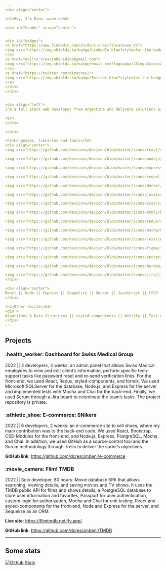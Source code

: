 ```yaml
---
<div align="center">

<h2>Hey, I'm Dino :wave:</h2>

<div id="header" align="center">


<div id="badges">
<a href="https://www.linkedin.com/in/dino-cres/?locale=en_US">
<img src="https://img.shields.io/badge/LinkedIn-blue?style=for-the-badge&logo=linkedin&logoColor=white" alt="LinkedIn Badge"/>
</a>
<a href="mailto:crescimbenidino@gmail.com">
<img src="https://img.shields.io/badge/email-red?logo=gmail&logoColor=white&style=for-the-badge" alt="Email Badge"/>
</a>
<a href="https://twitter.com/dinocres1">
<img src="https://img.shields.io/badge/Twitter-blue?style=for-the-badge&logo=twitter&logoColor=white" alt="Twitter Badge"/>
</a>
</div>
</div>


<div align="left">
I’m a full stack web developer from Argentina who delivers solutions using HTML, CSS, JavaScript, Node.js, Express, React, and SQL. I focus on being a valuable team member, actively listening to others’ ideas, helping whenever someone needs it, delivering the task promptly, and pushing the boundaries beyond expectations.

<br>
</div>

</div>

<h2>Languages, libraries and tools</h2>
<div align="center">
<img src="https://github.com/devicons/devicon/blob/master/icons/react/react-original.svg" title="React" alt="React" width="40" height="40"/>

<img src="https://github.com/devicons/devicon/blob/master/icons/nodejs/nodejs-plain.svg" title="Node.js" alt="Node.js" width="40" height="40"/>

<img src="https://github.com/devicons/devicon/blob/master/icons/express/express-original.svg" title="Express" alt="Express" width="40" height="40"/>

<img src="https://github.com/devicons/devicon/blob/master/icons/sequelize/sequelize-original.svg" title="Sequelize" alt="Sequelize" width="40" height="40"/>

<img src="https://github.com/devicons/devicon/blob/master/icons/docker/docker-plain.svg" title="Docker" alt="Docker" width="40" height="40"/>

<img src="https://github.com/devicons/devicon/blob/master/icons/javascript/javascript-original.svg" title="JavaScript" alt="JavaScript" width="40" height="40"/>

<img src="https://github.com/devicons/devicon/blob/master/icons/css3/css3-original.svg" title="CSS3" alt="CSS3" width="40" height="40"/>

<img src="https://github.com/devicons/devicon/blob/master/icons/html5/html5-original.svg" title="HTML5" alt="HTML5" width="40" height="40"/>

<img src="https://github.com/devicons/devicon/blob/master/icons/redux/redux-original.svg" title="Redux" alt="Redux" width="40" height="40"/>

<img src="https://github.com/devicons/devicon/blob/master/icons/mocha/mocha-plain.svg" title="Mocha" alt="Mocha" width="40" height="40"/>

<img src="https://github.com/devicons/devicon/blob/master/icons/jest/jest-plain.svg" title="Jest" alt="Jest" width="40" height="40"/>

<img src="https://github.com/devicons/devicon/blob/master/icons/figma/figma-original.svg" title="Figma" alt="Figma" width="40" height="40"/>

<img src="https://github.com/devicons/devicon/blob/master/icons/socketio/socketio-original.svg" title="Socket.io" alt="Socket.io" width="40" height="40"/>

<img src="https://github.com/devicons/devicon/blob/master/icons/heroku/heroku-original.svg" title="Heroku" alt="Heroku" width="40" height="40"/>

<img src="https://github.com/devicons/devicon/blob/master/icons/jira/jira-original.svg" title="Jira" alt="Jira" width="40" height="40"/>
</div>

<div align="center">
React || Node || Express || Sequelize || Docker || JavaScript || CSS3 || HTML5 || Redux || Mocha || Jest || Figma || Socket.io || Heroku || Jira
</div>

<h3>Other skills</h3>
<div >
Algorithms & Data Structures || styled-compontents || Netlify || Test-driven development || Passport || Agile - Scrum
</div>
---
```


<h2>Projects</h2>
<h3>:health_worker: Dashboard for Swiss Medical Group </h3>
2022 || 4 developers, 4 weeks: an admin panel that allows Swiss Medical employees to view and edit client’s information, perform specific tech-support tasks like password reset and re-send verification links. For the front-end, we used React, Redux, styled-components, and formik. We used Microsoft SQLServer for the database, Node.js, and Express for the server and implemented tests with Mocha and Chai for the back-end. Finally, we used Scrum through a Jira board to coordinate the team’s tasks. The project repository is private.

<h3>:athletic_shoe: E-commerce: SNikers</h3>
2022 || 6 developers, 2 weeks: an e-commerce site to sell shoes, where my main contribution was to the back-end code. We used React, Bootstrap, CSS-Modules for the front-end, and Node.js, Express, PostgreSQL, Mocha, and Chai. In addition, we used GitHub as a source-control tool and the Scrum methodology through Trello to deliver the sprint’s objectives.

**GitHub link**: https://github.com/dcrescimbeni/e-commerce

<h3>:movie_camera: Flim! TMDB</h3>
2022 || Solo developer, 80 hours: Movie database SPA that allows searching, viewing details, and saving movies and TV shows. It uses the TMDB public API for films and shows details, a PostgreSQL database to store user information and favorites, Passport for user authentication, custom logic for authorization, Mocha and Chai for unit testing, React and styled-components for the front-end, Node and Express for the server, and Sequelize as an ORM.

**Live site**: https://flimtmdb.netlify.app/

**GitHub link**: https://github.com/dcrescimbeni/TMDB

---

<h2>Some stats</h2>

[![Github Stats](https://github-readme-streak-stats.herokuapp.com?user=dcrescimbeni&theme=dark)](https://git.io/streak-stats)

